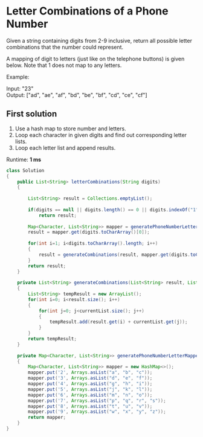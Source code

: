# Letter Combinations of a Phone Number

Given a string containing digits from 2-9 inclusive, return all possible letter combinations that the number could represent.

A mapping of digit to letters (just like on the telephone buttons) is given below. Note that 1 does not map to any letters.

Example:  

Input: "23"  
Output: ["ad", "ae", "af", "bd", "be", "bf", "cd", "ce", "cf"]

## First solution
1. Use a hash map to store number and letters.
2. Loop each character in given digits and find out corresponding letter lists.
3. Loop each letter list and append results. 

Runtime: **1 ms**

```java
class Solution 
{
    public List<String> letterCombinations(String digits) 
    {
      
        List<String> result = Collections.emptyList();
       
        if(digits == null || digits.length() == 0 || digits.indexOf("1") >= 0 || digits.indexOf("0") >= 0)
            return result;
        
        Map<Character, List<String>> mapper = generatePhoneNumberLetterMapper();
        result = mapper.get(digits.toCharArray()[0]);
        
        for(int i=1; i<digits.toCharArray().length; i++)
        {
            result = generateCombinations(result, mapper.get(digits.toCharArray()[i]));
        }
        return result;
    }
    
    private List<String> generateCombinations(List<String> result, List<String>currentList)
    {
        List<String> tempResult = new ArrayList();
        for(int i=0; i<result.size(); i++)
        {
            for(int j=0; j<currentList.size(); j++)
            {
                tempResult.add(result.get(i) + currentList.get(j));
            }
        }
        return tempResult;
    }
    
    private Map<Character, List<String>> generatePhoneNumberLetterMapper()
    {
        Map<Character, List<String>> mapper = new HashMap<>();
        mapper.put('2', Arrays.asList("a", "b", "c"));
        mapper.put('3', Arrays.asList("d", "e", "f"));
        mapper.put('4', Arrays.asList("g", "h", "i"));
        mapper.put('5', Arrays.asList("j", "k", "l"));
        mapper.put('6', Arrays.asList("m", "n", "o"));
        mapper.put('7', Arrays.asList("p", "q", "r", "s"));
        mapper.put('8', Arrays.asList("t", "u", "v"));
        mapper.put('9', Arrays.asList("w", "x", "y", "z"));
        return mapper;
    }
}
   
```
